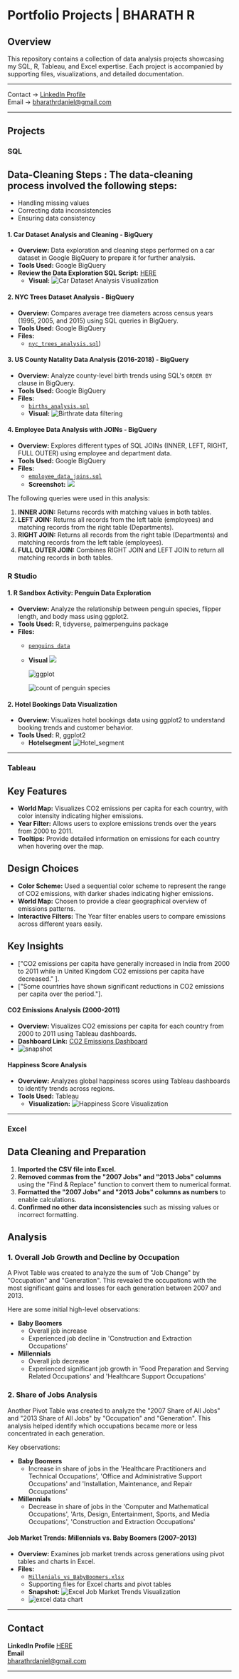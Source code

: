 # Portfolio Projects | BHARATH R

## Overview

This repository contains a collection of data analysis projects showcasing my SQL, R, Tableau, and Excel expertise. Each project is accompanied by supporting files, visualizations, and detailed documentation.

---

Contact -> [LinkedIn Profile](https://www.linkedin.com/in/bharath-ravi-714469143?lipi=urn%3Ali%3Apage%3Ad_flagship3_search_srp_jobs%3BhmDq%2BnkJRtGWMlCWw8wrPQ%3D%3D) <br/>
Email -> [bharathrdaniel@gmail.com](bharathrdaniel@gmail.com)

---

## Projects

### **SQL**

## Data-Cleaning Steps : The data-cleaning process involved the following steps:

*   Handling missing values
*   Correcting data inconsistencies
*   Ensuring data consistency

#### 1. Car Dataset Analysis and Cleaning - BigQuery
- **Overview:** Data exploration and cleaning steps performed on a car dataset in Google BigQuery to prepare it for further analysis.
- **Tools Used:** Google BigQuery
- **Review the Data Exploration SQL Script:** [HERE](https://github.com/Bharathrdaniel/April2025/blob/ce82bbbb05d668885165d3f68c38155660f72084/cars.sql)
  - **Visual:** ![Car Dataset Analysis Visualization](Visuals/Fuel_efficiency_analysis.png)
 
#### 2. NYC Trees Dataset Analysis - BigQuery
- **Overview:** Compares average tree diameters across census years (1995, 2005, and 2015) using SQL queries in BigQuery.
- **Tools Used:** Google BigQuery
- **Files:**
  - [`nyc_trees_analysis.sql`](https://github.com/Bharathrdaniel/April2025/blob/8796f3223bbf2539128f8ca5002d7193b510cbd7/Calculate%20_average_tree_diame.sql))

#### 3. US County Natality Data Analysis (2016-2018) - BigQuery
- **Overview:** Analyze county-level birth trends using SQL's `ORDER BY` clause in BigQuery.
- **Tools Used:** Google BigQuery
- **Files:**
  - [`births_analysis.sql`](https://github.com/Bharathrdaniel/April2025/blob/8796f3223bbf2539128f8ca5002d7193b510cbd7/births_analysis.sql)
  - **Visual:** ![Birthrate data filtering](Visuals/sql_data_filtering.png)

#### 4. Employee Data Analysis with JOINs - BigQuery

- **Overview:** Explores different types of SQL JOINs (INNER, LEFT, RIGHT, FULL OUTER) using employee and department data.
- **Tools Used:** Google BigQuery
- **Files:**
  - [`employee_data_joins.sql`](https://github.com/Bharathrdaniel/April2025/blob/8796f3223bbf2539128f8ca5002d7193b510cbd7/employee_data_joins.sql)
  - **Screenshot:** ![](Visuals/Sql_Joins.png)
  
The following queries were used in this analysis:

1.  **INNER JOIN:** Returns records with matching values in both tables.
2.  **LEFT JOIN:** Returns all records from the left table (employees) and matching records from the right table (Departments).
3.  **RIGHT JOIN:** Returns all records from the right table (Departments) and matching records from the left table (employees).
4.  **FULL OUTER JOIN:** Combines RIGHT JOIN and LEFT JOIN to return all matching records in both tables.

### **R Studio**

#### 1. R Sandbox Activity: Penguin Data Exploration
- **Overview:** Analyze the relationship between penguin species, flipper length, and body mass using ggplot2.
- **Tools Used:** R, tidyverse, palmerpenguins package
- **Files:**
  - [`penguins data`](https://github.com/Bharathrdaniel/April2025/blob/53cc361c030bb8e42bc2c43ce6914fe8d2efdd0e/refresh_data_penguins.Rmd)
  - **Visual** ![](Visuals/Visulaization_with_ggplot2.png)
 
    ![ggplot](Visuals/rstudio_regression_line.png)
 
    ![count of penguin species](Visuals/Rplot-geom_col.png)

#### 2. Hotel Bookings Data Visualization
- **Overview:** Visualizes hotel bookings data using ggplot2 to understand booking trends and customer behavior.
- **Tools Used:** R, ggplot2
  - **Hotelsegment** ![Hotel_segment](Visuals/hotel_segment.png)
 

---

### **Tableau**

## Key Features

*   **World Map:** Visualizes CO2 emissions per capita for each country, with color intensity indicating higher emissions.
*   **Year Filter:** Allows users to explore emissions trends over the years from 2000 to 2011.
*   **Tooltips:** Provide detailed information on emissions for each country when hovering over the map.

## Design Choices

*   **Color Scheme:** Used a sequential color scheme to represent the range of CO2 emissions, with darker shades indicating higher emissions.
*   **World Map:** Chosen to provide a clear geographical overview of emissions patterns.
*   **Interactive Filters:** The Year filter enables users to compare emissions across different years easily.

## Key Insights

*   ["CO2 emissions per capita have generally increased in India from 2000 to 2011 while in United Kingdom CO2 emissions per capita have decreased." ].
*   ["Some countries have shown significant reductions in CO2 emissions per capita over the period."].

#### CO2 Emissions Analysis (2000-2011)
- **Overview:** Visualizes CO2 emissions per capita for each country from 2000 to 2011 using Tableau dashboards.
- **Dashboard Link:** [CO2 Emissions Dashboard](https://public.tableau.com/views/CO_2emissionspercapitaforeachcountryfrom2000-2011_17410183466300/Sheet1?:language=en-US&:sid=&:redirect=auth&:display_count=n&:origin=viz_share_link)
- ![snapshot](Visuals/Co2_emission_vizulisatiom.png)

#### Happiness Score Analysis
- **Overview:** Analyzes global happiness scores using Tableau dashboards to identify trends across regions.
- **Tools Used:** Tableau
  - **Visualization:** ![Happiness Score Visualization](Visuals/Tableau_Happiness_score.png)

---

### Excel

## Data Cleaning and Preparation

1.  **Imported the CSV file into Excel.**
2.  **Removed commas from the "2007 Jobs" and "2013 Jobs" columns** using the "Find & Replace" function to convert them to numerical format.
3.  **Formatted the "2007 Jobs" and "2013 Jobs" columns as numbers** to enable calculations.
4.  **Confirmed no other data inconsistencies** such as missing values or incorrect formatting.

## Analysis

### 1. Overall Job Growth and Decline by Occupation

A Pivot Table was created to analyze the sum of "Job Change" by "Occupation" and "Generation". This revealed the occupations with the most significant gains and losses for each generation between 2007 and 2013.

Here are some initial high-level observations:

* **Baby Boomers**
    * Overall job increase
    * Experienced job decline in 'Construction and Extraction Occupations'
* **Millennials**
    * Overall job decrease
    * Experienced significant job growth in 'Food Preparation and Serving Related Occupations' and 'Healthcare Support Occupations'

### 2. Share of Jobs Analysis

Another Pivot Table was created to analyze the "2007 Share of All Jobs" and "2013 Share of All Jobs" by "Occupation" and "Generation". This analysis helped identify which occupations became more or less concentrated in each generation.

Key observations:

* **Baby Boomers**
    * Increase in share of jobs in the 'Healthcare Practitioners and Technical Occupations',  'Office and Administrative Support Occupations' and 'Installation, Maintenance, and Repair Occupations'
* **Millennials**
    * Decrease in share of jobs in the 'Computer and Mathematical Occupations', 'Arts, Design, Entertainment, Sports, and Media Occupations', 'Construction and Extraction Occupations'

#### Job Market Trends: Millennials vs. Baby Boomers (2007–2013)
- **Overview:** Examines job market trends across generations using pivot tables and charts in Excel.
- **Files:**
  - [`Millenials_vs_BabyBoomers.xlsx`](https://github.com/Bharathrdaniel/April2025/blob/822f094fbd8475ffc5c872799794c49e34dceea6/Millenials_vs_BabyBoomers.xlsx)
  - Supporting files for Excel charts and pivot tables
  - **Snapshot:** ![Excel Job Market Trends Visualization](Visuals/Excel_data_extract.png)
  - ![excel data chart](Visuals/excel_chart.png)
---

## Contact

**LinkedIn Profile**
[HERE](https://www.linkedin.com/in/bharath-ravi-714469143?lipi=urn%3Ali%3Apage%3Ad_flagship3_search_srp_jobs%3BhmDq%2BnkJRtGWMlCWw8wrPQ%3D%3D) <br/>
**Email**  
bharathrdaniel@gmail.com

---
